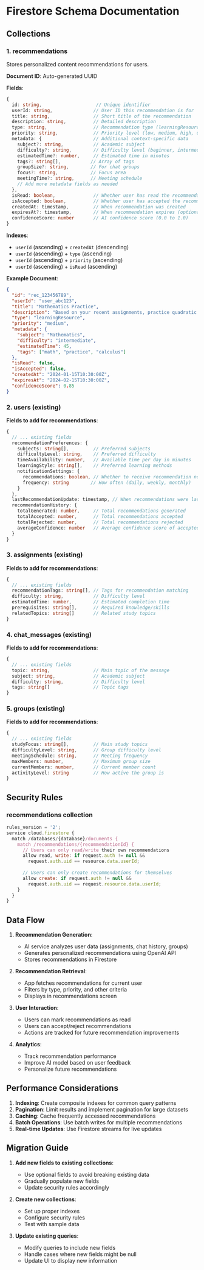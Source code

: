 # Firestore Schema Documentation

## Collections

### 1. recommendations

Stores personalized content recommendations for users.

**Document ID**: Auto-generated UUID

**Fields**:
```typescript
{
  id: string,                    // Unique identifier
  userId: string,               // User ID this recommendation is for
  title: string,                // Short title of the recommendation
  description: string,          // Detailed description
  type: string,                 // Recommendation type (learningResource, chatGroup, studyTopic, assignment, aiTutor)
  priority: string,             // Priority level (low, medium, high, urgent)
  metadata: {                   // Additional context-specific data
    subject?: string,           // Academic subject
    difficulty?: string,        // Difficulty level (beginner, intermediate, advanced)
    estimatedTime?: number,     // Estimated time in minutes
    tags?: string[],           // Array of tags
    groupSize?: string,        // For chat groups
    focus?: string,            // Focus area
    meetingTime?: string,      // Meeting schedule
    // Add more metadata fields as needed
  },
  isRead: boolean,              // Whether user has read the recommendation
  isAccepted: boolean,          // Whether user has accepted the recommendation
  createdAt: timestamp,         // When recommendation was created
  expiresAt?: timestamp,        // When recommendation expires (optional)
  confidenceScore: number       // AI confidence score (0.0 to 1.0)
}
```

**Indexes**:
- `userId` (ascending) + `createdAt` (descending)
- `userId` (ascending) + `type` (ascending)
- `userId` (ascending) + `priority` (ascending)
- `userId` (ascending) + `isRead` (ascending)

**Example Document**:
```json
{
  "id": "rec_123456789",
  "userId": "user_abc123",
  "title": "Mathematics Practice",
  "description": "Based on your recent assignments, practice quadratic equations and calculus concepts.",
  "type": "learningResource",
  "priority": "medium",
  "metadata": {
    "subject": "Mathematics",
    "difficulty": "intermediate",
    "estimatedTime": 45,
    "tags": ["math", "practice", "calculus"]
  },
  "isRead": false,
  "isAccepted": false,
  "createdAt": "2024-01-15T10:30:00Z",
  "expiresAt": "2024-02-15T10:30:00Z",
  "confidenceScore": 0.85
}
```

### 2. users (existing)

**Fields to add for recommendations**:
```typescript
{
  // ... existing fields
  recommendationPreferences: {
    subjects: string[],         // Preferred subjects
    difficultyLevel: string,    // Preferred difficulty
    timeAvailability: number,   // Available time per day in minutes
    learningStyle: string[],    // Preferred learning methods
    notificationSettings: {
      recommendations: boolean, // Whether to receive recommendation notifications
      frequency: string        // How often (daily, weekly, monthly)
    }
  },
  lastRecommendationUpdate: timestamp, // When recommendations were last updated
  recommendationHistory: {
    totalGenerated: number,     // Total recommendations generated
    totalAccepted: number,      // Total recommendations accepted
    totalRejected: number,      // Total recommendations rejected
    averageConfidence: number   // Average confidence score of accepted recommendations
  }
}
```

### 3. assignments (existing)

**Fields to add for recommendations**:
```typescript
{
  // ... existing fields
  recommendationTags: string[], // Tags for recommendation matching
  difficulty: string,           // Difficulty level
  estimatedTime: number,        // Estimated completion time
  prerequisites: string[],      // Required knowledge/skills
  relatedTopics: string[]       // Related study topics
}
```

### 4. chat_messages (existing)

**Fields to add for recommendations**:
```typescript
{
  // ... existing fields
  topic: string,                // Main topic of the message
  subject: string,              // Academic subject
  difficulty: string,           // Difficulty level
  tags: string[]                // Topic tags
}
```

### 5. groups (existing)

**Fields to add for recommendations**:
```typescript
{
  // ... existing fields
  studyFocus: string[],         // Main study topics
  difficultyLevel: string,      // Group difficulty level
  meetingSchedule: string,      // Meeting frequency
  maxMembers: number,           // Maximum group size
  currentMembers: number,       // Current member count
  activityLevel: string         // How active the group is
}
```

## Security Rules

### recommendations collection
```javascript
rules_version = '2';
service cloud.firestore {
  match /databases/{database}/documents {
    match /recommendations/{recommendationId} {
      // Users can only read/write their own recommendations
      allow read, write: if request.auth != null && 
        request.auth.uid == resource.data.userId;
      
      // Users can only create recommendations for themselves
      allow create: if request.auth != null && 
        request.auth.uid == request.resource.data.userId;
    }
  }
}
```

## Data Flow

1. **Recommendation Generation**:
   - AI service analyzes user data (assignments, chat history, groups)
   - Generates personalized recommendations using OpenAI API
   - Stores recommendations in Firestore

2. **Recommendation Retrieval**:
   - App fetches recommendations for current user
   - Filters by type, priority, and other criteria
   - Displays in recommendations screen

3. **User Interaction**:
   - Users can mark recommendations as read
   - Users can accept/reject recommendations
   - Actions are tracked for future recommendation improvements

4. **Analytics**:
   - Track recommendation performance
   - Improve AI model based on user feedback
   - Personalize future recommendations

## Performance Considerations

1. **Indexing**: Create composite indexes for common query patterns
2. **Pagination**: Limit results and implement pagination for large datasets
3. **Caching**: Cache frequently accessed recommendations
4. **Batch Operations**: Use batch writes for multiple recommendations
5. **Real-time Updates**: Use Firestore streams for live updates

## Migration Guide

1. **Add new fields to existing collections**:
   - Use optional fields to avoid breaking existing data
   - Gradually populate new fields
   - Update security rules accordingly

2. **Create new collections**:
   - Set up proper indexes
   - Configure security rules
   - Test with sample data

3. **Update existing queries**:
   - Modify queries to include new fields
   - Handle cases where new fields might be null
   - Update UI to display new information
